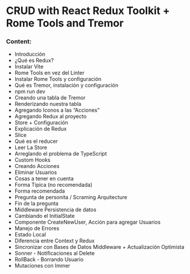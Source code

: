 # CRUD with React Redux Toolkit + Rome Tools and Tremor


### Content:

- Introducción
- ¿Qué es Redux?
- Instalar Vite
- Rome Tools en vez del Linter
- Instalar Rome Tools y configuración
- Qué es Tremor, instalación y configuración
- npm run dev
- Creando una tabla de Tremor
- Renderizando nuestra tabla
- Agregando Iconos a las “Acciones”
- Agregando Redux al proyecto
- Store + Configuración
- Explicación de Redux
- Slice
- Qué es el reducer
- Leer La Store
- Arreglando el problema de TypeScript
- Custom Hooks
- Creando Acciones
- Eliminar Usuarios
- Cosas a tener en cuenta
- Forma Tipica (no recomendada)
- Forma recomendada
- Pregunta de personita / Scraming Arquitecture
- Fin de la pregunta
- Middleware Persistencia de datos
- Cambiando el InitialState
- Componente CreateNewUser, Acción para agregar Usuarios
- Manejo de Errores
- Estado Local
- Diferencia entre Context y Redux
- Sincronizar con Bases de Datos Middleware + Actualización Optimista
- Sonner - Notificaciones al Delete
- RollBack - Borrando Usuario
- Mutaciones con Immer